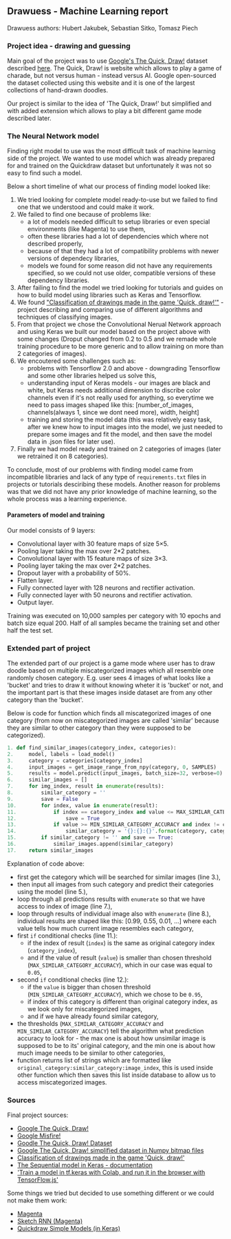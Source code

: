 ## Drawuess - Machine Learning report

Drawuess authors: Hubert Jakubek, Sebastian Sitko, Tomasz Piech

### Project idea - drawing and guessing

Main goal of the project was to use [Google's The Quick, Draw!](https://quickdraw.withgoogle.com/) dataset described [here](https://github.com/googlecreativelab/quickdraw-dataset).
The Quick, Draw! is website which allows to play a game of charade, but not versus human - instead versus AI. 
Google open-sourced the dataset collected using this website and it is one of the largest collections of hand-drawn doodles.

Our project is similar to the idea of 'The Quick, Draw!' but simplified and with added extension which allows to play a bit different game mode described later.



### The Neural Network model

Finding right model to use was the most difficult task of machine learning side of the project. We wanted to use model which was already prepared for and trained on the Quickdraw dataset
but unfortunately it was not so easy to find such a model. 

Below a short timeline of what our process of finding model looked like:
1. We tried looking for complete model ready-to-use but we failed to find one that we understood and could make it work.
2. We failed to find one because of problems like:
    - a lot of models needed difficult to setup libraries or even special environments (like Magenta) to use them,
    - often these libraries had a lot of dependencies which where not described properly,
    - because of that they had a lot of compatibility problems with newer versions of dependecy libraries, 
    - models we found for some reason did not have any requirements specified, so we could not use older, compatible versions of these dependency libraries.
3. After failing to find the model we tried looking for tutorials and guides on how to build model using libraries such as Keras and Tensorflow.
4. We found ["Classification of drawings made in the game 'Quick, draw!'"](https://github.com/kradolfer/quickdraw-image-recognition/blob/master/quickdraw_image_recognition.ipynb) - project describing and comparing use of different algorithms and techniques of classifying images.
5. From that project we chose the Convolutional Nerual Network approach and using Keras we built our model based on the project above with some changes (Droput changed from 0.2 to 0.5 and we remade whole training procedure to be more generic and to allow training on more than 2 categories of images).
6. We encoutered some challenges such as: 
    - problems with Tensorflow 2.0 and above - downgrading Tensorflow and some other libraries helped us solve this, 
    - understanding input of Keras models - our images are black and white, but Keras needs additional dimension to discribe color channels even if it's not really used for anything, 
    so everytime we need to pass images shaped like this: [number_of_images, channels(always 1, since we dont need more), width, height]
    - training and storing the model data (this was relatively easy task, after we knew how to input images into the model, 
    we just needed to prepare some images and fit the model, and then save the model data in .json files for later use).
7. Finally we had model ready and trained on 2 categories of images (later we retrained it on 8 categories).

To conclude, most of our problems with finding model came from incompatible libraries and lack of any type of `requirements.txt` files in projects or tutorials desciribing these models.
Another reason for problems was that we did not have any prior knowledge of machine learning, so the whole process was a learning experience.

#### Parameters of model and training

Our model consists of 9 layers:
- Convolutional layer with 30 feature maps of size 5×5.
- Pooling layer taking the max over 2*2 patches.
- Convolutional layer with 15 feature maps of size 3×3.
- Pooling layer taking the max over 2*2 patches.
- Dropout layer with a probability of 50%.
- Flatten layer.
- Fully connected layer with 128 neurons and rectifier activation.
- Fully connected layer with 50 neurons and rectifier activation.
- Output layer.

Training was executed on 10,000 samples per category with 10 epochs and batch size equal 200. 
Half of all samples became the training set and other half the test set.



### Extended part of project

The extended part of our project is a game mode where user has to draw doodle based on multiple miscategorized images which all resemble one randomly chosen category.
E.g. user sees 4 images of what looks like a 'bucket' and tries to draw it without knowing wheter it is 'bucket' or not, 
and the important part is that these images inside dataset are from any other category than the 'bucket'.

Below is code for function which finds all miscategorized images of one category (from now on miscategorized images are called 'similar' because they are similar to other category than they were supposed to be categorized).
```python
1. def find_similar_images(category_index, categories):
2.     model, labels = load_model()
3.     category = categories[category_index]
4.     input_images = get_image_range_from_npy(category, 0, SAMPLES)
5.     results = model.predict(input_images, batch_size=32, verbose=0)
6.     similar_images = []
7.     for img_index, result in enumerate(results):
8.         similar_category = ''
9.         save = False
10.        for index, value in enumerate(result):
11.            if index == category_index and value <= MAX_SIMILAR_CATEGORY_ACCURACY:
12.                save = True
13.            if value >= MIN_SIMILAR_CATEGORY_ACCURACY and index != category_index and similar_category == '':
14.                similar_category = '{}:{}:{}'.format(category, categories[index], img_index)
15.        if similar_category != '' and save == True:
16.            similar_images.append(similar_category)
17.    return similar_images
```

Explanation of code above:
- first get the category which will be searched for similar images (line 3.),
- then input all images from such category and predict their categories using the model (line 5.),
- loop through all predictions results with `enumerate` so that we have access to index of image (line 7.),
- loop through results of individual image also with `enumerate` (line 8.), 
individual results are shaped like this: [0.99, 0.55, 0.01, ...] where each value tells how much current image resembles each category,
- first `if` conditional checks (line 11.):
    - if the index of result (`index`) is the same as original category index (`category_index`),
    - and if the value of result (`value`) is smaller than chosen threshold (`MAX_SIMILAR_CATEGORY_ACCURACY`), which in our case was equal to `0.05`,
- second `if` conditional checks (line 12.):
    - if the `value` is bigger than chosen threshold (`MIN_SIMILAR_CATEGORY_ACCURACY`), which we chose to be `0.95`,
    - if index of this category is different than original category index, as we look only for miscategorized images,
    - and if we have already found similar category,
- the thresholds (`MAX_SIMILAR_CATEGORY_ACCURACY` and `MIN_SIMILAR_CATEGORY_ACCURACY`) tell the algorithm what prediction accuracy to look for -
the max one is about how unsimilar image is supposed to be to its' original category, and the min one is about how much image needs to be similar to other categories,
- function returns list of strings which are formatted like `original_category:similar_category:image_index`, this is used inside other function which then saves this list inside database
to allow us to access miscategorized images.



### Sources

Final project sources:
- [Google The Quick, Draw!](https://quickdraw.withgoogle.com/)
- [Google Misfire!](http://misfire.io/)
- [Goodle The Quick, Draw! Dataset](https://github.com/googlecreativelab/quickdraw-dataset)
- [Google The Quick, Draw! simplified dataset in Numpy bitmap files](https://console.cloud.google.com/storage/browser/quickdraw_dataset/full/numpy_bitmap)
- [Classification of drawings made in the game 'Quick, draw!'](https://github.com/kradolfer/quickdraw-image-recognition/blob/master/quickdraw_image_recognition.ipynb)
- [The Sequential model in Keras - documentation](https://keras.io/guides/sequential_model/)
- ['Train a model in tf.keras with Colab, and run it in the browser with TensorFlow.js'](https://medium.com/tensorflow/train-on-google-colab-and-run-on-the-browser-a-case-study-8a45f9b1474e)

Some things we tried but decided to use something different or we could not make them work:
- [Magenta](https://magenta.tensorflow.org/get-started)
- [Sketch RNN (Magenta)](https://github.com/magenta/magenta/blob/master/magenta/models/sketch_rnn/README.md)
- [Quickdraw Simple Models (in Keras)](https://www.kaggle.com/kmader/quickdraw-simple-models)